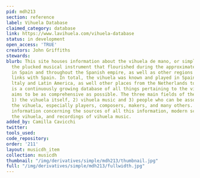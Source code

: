```yaml
---
pid: mdh213
section: reference
label: Vihuela Database
claimed_category: database
link: https://www.lavihuela.com/vihuela-database
status: in development
open_access: 'TRUE'
creators: John Griffiths
stewards:
blurb: This site houses information about the vihuela de mano, or simply vihuela,
  the plucked musical instrument that flourished during the approximate period 1475-1625
  in Spain and throughout the Spanish empire, as well as other regions that had cultural
  links with Spain. In total, the vihuela was known and played in Spain, Portugal,
  ltaly and Latin America, as well other places from the Netherlands to Japan. This
  is a continuously growing database of all things pertaining to the vihuela that
  aims to be as comprehensive as possible. The three main fields of the database concern
  1) the vihuela itself, 2) vihuela music and 3) people who can be associated with
  the vihuela, especially players, composers, makers, and many others. The site integrates
  information concerning the sources of all this information, modern scholarship concerning
  the vihuela, and recordings of vihuela music.
added_by: Camilla Cavicchi
twitter:
tools_used:
code_repository:
order: '211'
layout: musicdh_item
collection: musicdh
thumbnail: "/img/derivatives/simple/mdh213/thumbnail.jpg"
full: "/img/derivatives/simple/mdh213/fullwidth.jpg"
---
```

